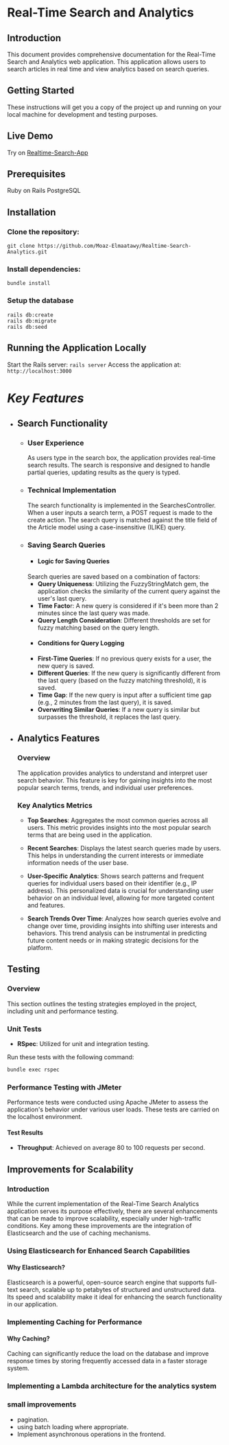 # Real-Time Search and Analytics

## Introduction
This document provides comprehensive documentation for the Real-Time Search and Analytics web application. This application allows users to search articles in real time and view analytics based on search queries.

## Getting Started
These instructions will get you a copy of the project up and running on your local machine for development and testing purposes.

## Live Demo
Try on [Realtime-Search-App](https://realtime-search-enbi.onrender.com/)

## Prerequisites
Ruby on Rails
PostgreSQL

## Installation
### Clone the repository:

```git clone https://github.com/Moaz-Elmaatawy/Realtime-Search-Analytics.git```
### Install dependencies:

```bundle install```

### Setup the database

```
rails db:create
rails db:migrate
rails db:seed
```

## Running the Application Locally
Start the Rails server:
```rails server```
Access the application at: ```http://localhost:3000```


# *Key Features*
- ## Search Functionality
  - ### User Experience
    As users type in the search box, the application provides real-time search results.
    The search is responsive and designed to handle partial queries, updating results as the query is typed.
  - ### Technical Implementation
    The search functionality is implemented in the SearchesController.
    When a user inputs a search term, a POST request is made to the create action.
    The search query is matched against the title field of the Article model using a case-insensitive (ILIKE) query.
  - ### Saving Search Queries
    - #### Logic for Saving Queries
    Search queries are saved based on a combination of factors:
    - **Query Uniqueness**: Utilizing the FuzzyStringMatch gem, the application checks the similarity of the current query against the user's last query.
    - **Time Facto**r: A new query is considered if it's been more than 2 minutes since the last query was made.
    - **Query Length Consideration**: Different thresholds are set for fuzzy matching based on the query length.
    - #### Conditions for Query Logging
    - **First-Time Queries**: If no previous query exists for a user, the new query is saved.
    - **Different Queries**: If the new query is significantly different from the last query (based on the fuzzy matching threshold), it is saved.
    - **Time Gap**: If the new query is input after a sufficient time gap (e.g., 2 minutes from the last query), it is saved.
    - **Overwriting Similar Queries**: If a new query is similar but surpasses the threshold, it replaces the last query.


- ## Analytics Features
  ### Overview
  The application provides analytics to understand and interpret user search behavior. This feature is key for gaining insights into the most popular search terms, trends, and individual user preferences.
  
  ### Key Analytics Metrics
  
  - **Top Searches**: Aggregates the most common queries across all users. This metric provides insights into the most popular search terms that are being used in the application.
  
  - **Recent Searches**: Displays the latest search queries made by users. This helps in understanding the current interests or immediate information needs of the user base.
  
  - **User-Specific Analytics**: Shows search patterns and frequent queries for individual users based on their identifier (e.g., IP address). This personalized data is crucial for understanding user behavior on an individual level, allowing for more targeted content and features.
  
  - **Search Trends Over Time**: Analyzes how search queries evolve and change over time, providing insights into shifting user interests and behaviors. This trend analysis can be instrumental in predicting future content needs or in making strategic decisions for the platform.

## Testing

### Overview

This section outlines the testing strategies employed in the project, including unit and performance testing.

### Unit Tests

- **RSpec**: Utilized for unit and integration testing.

Run these tests with the following command:

```bash
bundle exec rspec
```

### Performance Testing with JMeter
Performance tests were conducted using Apache JMeter to assess the application's behavior under various user loads.
These tests are carried on the localhost environment. 

#### Test Results
- **Throughput**: Achieved on average 80 to 100 requests per second.

## Improvements for Scalability
### Introduction
While the current implementation of the Real-Time Search Analytics application serves its purpose effectively, there are several enhancements that can be made to improve scalability, especially under high-traffic conditions. Key among these improvements are the integration of Elasticsearch and the use of caching mechanisms.

### Using Elasticsearch for Enhanced Search Capabilities
#### Why Elasticsearch?
Elasticsearch is a powerful, open-source search engine that supports full-text search, scalable up to petabytes of structured and unstructured data. Its speed and scalability make it ideal for enhancing the search functionality in our application.

### Implementing Caching for Performance
#### Why Caching?
Caching can significantly reduce the load on the database and improve response times by storing frequently accessed data in a faster storage system.

### Implementing a Lambda architecture for the analytics system

### small improvements
  - pagination.
  - using batch loading where appropriate.
  - Implement asynchronous operations in the frontend.


